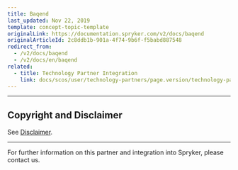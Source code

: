```yaml
---
title: Baqend
last_updated: Nov 22, 2019
template: concept-topic-template
originalLink: https://documentation.spryker.com/v2/docs/baqend
originalArticleId: 2c8ddb1b-901a-4f74-9b6f-f5babd887548
redirect_from:
  - /v2/docs/baqend
  - /v2/docs/en/baqend
related:
  - title: Technology Partner Integration
    link: docs/scos/user/technology-partners/page.version/technology-partner-integration.html
---
```


---

## Copyright and Disclaimer

See [Disclaimer](https://github.com/spryker/spryker-documentation).

---
For further information on this partner and integration into Spryker, please contact us.

<div class="hubspot-forms hubspot-forms--docs">
<div class="hubspot-form" id="hubspot-partners-1">
            <div class="script-embed" data-code="
                                            hbspt.forms.create({
				                                portalId: '2770802',
				                                formId: '163e11fb-e833-4638-86ae-a2ca4b929a41',
              	                                onFormReady: function() {
              		                                const hbsptInit = new CustomEvent('hbsptInit', {bubbles: true});
              		                                document.querySelector('#hubspot-partners-1').dispatchEvent(hbsptInit);
              	                                }
				                            });
            "></div>
</div>
</div>

